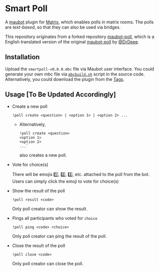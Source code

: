 # Smart Poll

A [maubot](https://github.com/maubot/maubot) plugin for
[Matrix](https://matrix.org/), which enables polls in matrix rooms.
The polls are *text-based*, so that they can also be used via bridges.

This repository originates from a forked repository
[maubot-poll](https://github.com/YingzhouLi/maubot-poll), which is a
English translated version of the original
[maubot-poll](https://github.com/DrDeee/maubot-poll) by
[@DrDeee](https://github.com/DrDeee).


## Installation

Upload the `smartpoll-v0.0.0.mbc` file via Maubot user interface.
You could generate your own mbc file via
[`mbcbuild.sh`](/mbcbuild.sh) script in the
source code. Alternatively, you could download the plugin from the
[Tags](../../tags).

## Usage [To Be Updated Accordingly]

- Create a new poll

  ```
  !poll create <question> | <option 1> | <option 2> ...
  ```
    - Alternatively, 
      ```
      !poll create <question>
      <option 1>
      <option 2>
      ...`
      ```
      also creates a new poll.
- Vote for choice(s)
  
  There will be emojis :one:, :two:, :three:, etc. attached to the poll
  from the bot. Users can simply click the emoji to vote for choice(s)

- Show the result of the poll

  ```
  !poll result <code>
  ```
  Only poll creator can show the result.

- Pings all participants who voted for `choice`
  ```
  !poll ping <code> <choice>
  ```
  Only poll creator can ping the result of the poll.

- Close the result of the poll

  ```
  !poll close <code>
  ```
  Only poll creator can close the poll.
